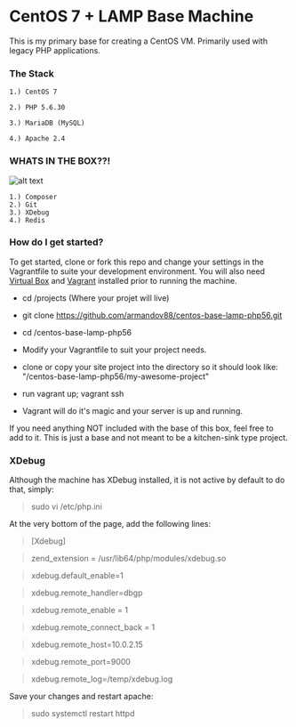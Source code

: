 # CentOS 7 + LAMP Base Machine

This is my primary base for creating a CentOS VM. Primarily used with legacy PHP applications.

### The Stack

    1.) CentOS 7
    
    2.) PHP 5.6.30

    3.) MariaDB (MySQL)

    4.) Apache 2.4

### WHATS IN THE BOX??!
![alt text](https://cnet3.cbsistatic.com/img/U2LRDk7z34-x736xlLWgn8KtCpQ=/fit-in/570x0/2017/01/14/6d8103f7-a52d-46de-98d0-56d0e9d79804/se7en.png "What's in the box??!")

    1.) Composer
    2.) Git
    3.) XDebug 
    4.) Redis

### How do I get started?

To get started, clone or fork this repo and change your settings in the Vagrantfile to suite your development environment.
You will also need [Virtual Box](https://www.virtualbox.org/wiki/Downloads) and [Vagrant](https://www.vagrantup.com/) installed prior to running the machine.

* cd /projects (Where your projet will live)

* git clone https://github.com/armandov88/centos-base-lamp-php56.git

* cd /centos-base-lamp-php56

* Modify your Vagrantfile to suit your project needs.

* clone or copy your site project into the directory so it should look like: "/centos-base-lamp-php56/my-awesome-project"

* run vagrant up; vagrant ssh

* Vagrant will do it's magic and your server is up and running. 

If you need anything NOT included with the base of this box, feel free to add to it. This is just a base and not meant to be a kitchen-sink type project.


### XDebug

Although the machine has XDebug installed, it is not active by default to do that, simply:

> sudo vi /etc/php.ini

At the very bottom of the page, add the following lines:

> [Xdebug]

> zend_extension = /usr/lib64/php/modules/xdebug.so

> xdebug.default_enable=1

> xdebug.remote_handler=dbgp

> xdebug.remote_enable = 1

> xdebug.remote_connect_back = 1

> xdebug.remote_host=10.0.2.15

> xdebug.remote_port=9000

> xdebug.remote_log=/temp/xdebug.log

Save your changes and restart apache:

> sudo systemctl restart httpd
